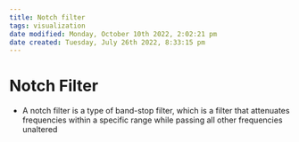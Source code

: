 ```yaml
---
title: Notch filter
tags: visualization
date modified: Monday, October 10th 2022, 2:02:21 pm
date created: Tuesday, July 26th 2022, 8:33:15 pm
---
```


# Notch Filter
- A notch filter is a type of band-stop filter, which is a filter that attenuates frequencies within a specific range while passing all other frequencies unaltered

